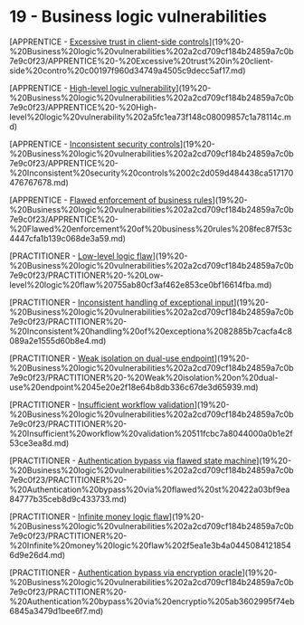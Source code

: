# 19 - Business logic vulnerabilities

[APPRENTICE - [Excessive trust in client-side controls](https://portswigger.net/web-security/logic-flaws/examples/lab-logic-flaws-excessive-trust-in-client-side-controls)](19%20-%20Business%20logic%20vulnerabilities%202a2cd709cf184b24859a7c0b7e9c0f23/APPRENTICE%20-%20Excessive%20trust%20in%20client-side%20contro%20c00197f960d34749a4505c9decc5af17.md)

[APPRENTICE - [High-level logic vulnerability](https://portswigger.net/web-security/logic-flaws/examples/lab-logic-flaws-high-level)](19%20-%20Business%20logic%20vulnerabilities%202a2cd709cf184b24859a7c0b7e9c0f23/APPRENTICE%20-%20High-level%20logic%20vulnerability%202a5fc1ea73f148c08009857c1a78114c.md)

[APPRENTICE - [Inconsistent security controls](https://portswigger.net/web-security/logic-flaws/examples/lab-logic-flaws-inconsistent-security-controls)](19%20-%20Business%20logic%20vulnerabilities%202a2cd709cf184b24859a7c0b7e9c0f23/APPRENTICE%20-%20Inconsistent%20security%20controls%2002c2d059d484438ca517170476767678.md)

[APPRENTICE - [Flawed enforcement of business rules](https://portswigger.net/web-security/logic-flaws/examples/lab-logic-flaws-flawed-enforcement-of-business-rules)](19%20-%20Business%20logic%20vulnerabilities%202a2cd709cf184b24859a7c0b7e9c0f23/APPRENTICE%20-%20Flawed%20enforcement%20of%20business%20rules%208fec87f53c4447cfa1b139c068de3a59.md)

[PRACTITIONER - [Low-level logic flaw](https://portswigger.net/web-security/logic-flaws/examples/lab-logic-flaws-low-level)](19%20-%20Business%20logic%20vulnerabilities%202a2cd709cf184b24859a7c0b7e9c0f23/PRACTITIONER%20-%20Low-level%20logic%20flaw%20755ab80cf3af462e853ce0bf16614fba.md)

[PRACTITIONER - [Inconsistent handling of exceptional input](https://portswigger.net/web-security/logic-flaws/examples/lab-logic-flaws-inconsistent-handling-of-exceptional-input)](19%20-%20Business%20logic%20vulnerabilities%202a2cd709cf184b24859a7c0b7e9c0f23/PRACTITIONER%20-%20Inconsistent%20handling%20of%20exceptiona%2082885b7cacfa4c8089a2e1555d60b8e4.md)

[PRACTITIONER - [Weak isolation on dual-use endpoint](https://portswigger.net/web-security/logic-flaws/examples/lab-logic-flaws-weak-isolation-on-dual-use-endpoint)](19%20-%20Business%20logic%20vulnerabilities%202a2cd709cf184b24859a7c0b7e9c0f23/PRACTITIONER%20-%20Weak%20isolation%20on%20dual-use%20endpoint%2045e20e2f18e64b8db336c67de3d65939.md)

[PRACTITIONER - [Insufficient workflow validation](https://portswigger.net/web-security/logic-flaws/examples/lab-logic-flaws-insufficient-workflow-validation)](19%20-%20Business%20logic%20vulnerabilities%202a2cd709cf184b24859a7c0b7e9c0f23/PRACTITIONER%20-%20Insufficient%20workflow%20validation%20511fcbc7a8044000a0b1e2f53ce3ea8d.md)

[PRACTITIONER - [Authentication bypass via flawed state machine](https://portswigger.net/web-security/logic-flaws/examples/lab-logic-flaws-authentication-bypass-via-flawed-state-machine)](19%20-%20Business%20logic%20vulnerabilities%202a2cd709cf184b24859a7c0b7e9c0f23/PRACTITIONER%20-%20Authentication%20bypass%20via%20flawed%20st%20422a03bf9ea84777b35ceb8d9c433733.md)

[PRACTITIONER - [Infinite money logic flaw](https://portswigger.net/web-security/logic-flaws/examples/lab-logic-flaws-infinite-money)](19%20-%20Business%20logic%20vulnerabilities%202a2cd709cf184b24859a7c0b7e9c0f23/PRACTITIONER%20-%20Infinite%20money%20logic%20flaw%202f5ea1e3b4a04450841218546d9e26d4.md)

[PRACTITIONER - [Authentication bypass via encryption oracle](https://portswigger.net/web-security/logic-flaws/examples/lab-logic-flaws-authentication-bypass-via-encryption-oracle)](19%20-%20Business%20logic%20vulnerabilities%202a2cd709cf184b24859a7c0b7e9c0f23/PRACTITIONER%20-%20Authentication%20bypass%20via%20encryptio%205ab3602995f74eb6845a3479d1bee6f7.md)